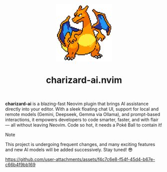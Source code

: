 <div align="center">
    <img src="/assets/img/charizard.png" alt="logo" width="180" />
    <h1>charizard-ai.nvim</h1><br>
</div>


**charizard-ai** is a blazing-fast Neovim plugin that brings AI assistance directly into your editor. With a sleek floating chat UI, support for local and remote models (Gemini, Deepseek, Gemma via Ollama), and prompt-based interactions, it empowers developers to code smarter, faster, and with flair — all without leaving Neovim. Code so hot, it needs a Poké Ball to contain it!

> [!NOTE]
>
> This project is undergoing frequent changes, and many exciting features and new AI models will be added successively. Stay tuned! 😎

<https://github.com/user-attachments/assets/f4c7c6e8-f54f-45d4-b67e-c66b4f9bb169>
